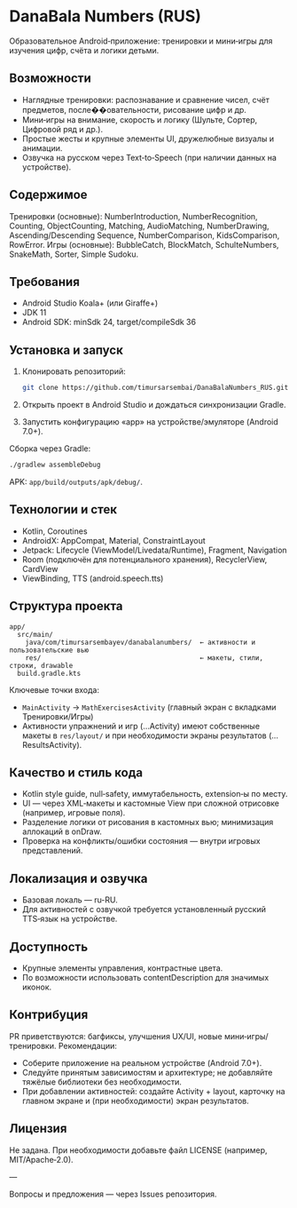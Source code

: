 # DanaBala Numbers (RUS)

Образовательное Android‑приложение: тренировки и мини‑игры для изучения цифр, счёта и логики детьми.

## Возможности
- Наглядные тренировки: распознавание и сравнение чисел, счёт предметов, после��овательности, рисование цифр и др.
- Мини‑игры на внимание, скорость и логику (Шульте, Сортер, Цифровой ряд и др.).
- Простые жесты и крупные элементы UI, дружелюбные визуалы и анимации.
- Озвучка на русском через Text‑to‑Speech (при наличии данных на устройстве).

## Содержимое
Тренировки (основные): NumberIntroduction, NumberRecognition, Counting, ObjectCounting, Matching, AudioMatching, NumberDrawing, Ascending/Descending Sequence, NumberComparison, KidsComparison, RowError. Игры (основные): BubbleCatch, BlockMatch, SchulteNumbers, SnakeMath, Sorter, Simple Sudoku.

## Требования
- Android Studio Koala+ (или Giraffe+)
- JDK 11
- Android SDK: minSdk 24, target/compileSdk 36

## Установка и запуск
1) Клонировать репозиторий:

   ```bash
   git clone https://github.com/timursarsembai/DanaBalaNumbers_RUS.git
   ```

2) Открыть проект в Android Studio и дождаться синхронизации Gradle.
3) Запустить конфигурацию «app» на устройстве/эмуляторе (Android 7.0+).

Сборка через Gradle:

```bash
./gradlew assembleDebug
```

APK: `app/build/outputs/apk/debug/`.

## Технологии и стек
- Kotlin, Coroutines
- AndroidX: AppCompat, Material, ConstraintLayout
- Jetpack: Lifecycle (ViewModel/Livedata/Runtime), Fragment, Navigation
- Room (подключён для потенциального хранения), RecyclerView, CardView
- ViewBinding, TTS (android.speech.tts)

## Структура проекта
```
app/
  src/main/
    java/com/timursarsembayev/danabalanumbers/  ← активности и пользовательские вью
    res/                                        ← макеты, стили, строки, drawable
  build.gradle.kts
```

Ключевые точки входа:
- `MainActivity` → `MathExercisesActivity` (главный экран с вкладками Тренировки/Игры)
- Активности упражнений и игр (…Activity) имеют собственные макеты в `res/layout/` и при необходимости экраны результатов (…ResultsActivity).

## Качество и стиль кода
- Kotlin style guide, null‑safety, иммутабельность, extension‑ы по месту.
- UI — через XML‑макеты и кастомные View при сложной отрисовке (например, игровые поля).
- Разделение логики от рисования в кастомных вью; минимизация аллокаций в onDraw.
- Проверка на конфликты/ошибки состояния — внутри игровых представлений.

## Локализация и озвучка
- Базовая локаль — ru-RU.
- Для активностей с озвучкой требуется установленный русский TTS‑язык на устройстве.

## Доступность
- Крупные элементы управления, контрастные цвета.
- По возможности использовать contentDescription для значимых иконок.

## Контрибуция
PR приветствуются: багфиксы, улучшения UX/UI, новые мини‑игры/тренировки. Рекомендации:
- Соберите приложение на реальном устройстве (Android 7.0+).
- Следуйте принятым зависимостям и архитектуре; не добавляйте тяжёлые библиотеки без необходимости.
- При добавлении активностей: создайте Activity + layout, карточку на главном экране и (при необходимости) экран результатов.

## Лицензия
Не задана. При необходимости добавьте файл LICENSE (например, MIT/Apache‑2.0).

—

Вопросы и предложения — через Issues репозитория.
